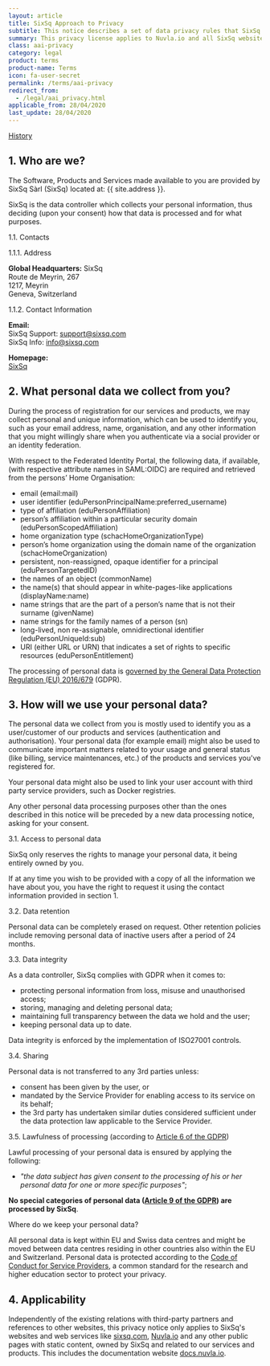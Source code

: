 ```yaml
---
layout: article
title: SixSq Approach to Privacy
subtitle: This notice describes a set of data privacy rules that SixSq commits to in the context of the Nuvla.io service operations, in compliance GDPR and Swiss data privacy law.
summary: This privacy license applies to Nuvla.io and all SixSq websites and services.
class: aai-privacy
category: legal
product: terms
product-name: Terms
icon: fa-user-secret
permalink: /terms/aai-privacy
redirect_from:
  - /legal/aai_privacy.html
applicable_from: 28/04/2020
last_update: 28/04/2020
---
```


[History](https://github.com/SixSq/sixsq.github.com/commits/master/_terms/legal-aai-privacy-policy.md)

1\. Who are we?
---  

The Software, Products and Services made available to you are provided by SixSq Sàrl (SixSq) located at: {{ site.address }}. 

SixSq is the data controller which collects your personal information, thus deciding (upon your consent) how that data is processed and for what purposes. 


1.1. Contacts

1.1.1. Address

**Global Headquarters:**
SixSq <br>
Route de Meyrin, 267 <br>
1217, Meyrin <br>
Geneva, Switzerland <br>


1.1.2. Contact Information

**Email:** <br>
SixSq Support: support@sixsq.com <br>
SixSq Info: info@sixsq.com

**Homepage:** <br>
[SixSq](https://sixsq.com "SixSq's Homepage")


2\. What personal data we collect from you?
---  

During the process of registration for our services and products, we may collect personal and unique information, which can be used to identify you, such as your email address, name, organisation, and any other information that you might willingly share when you authenticate via a social provider or an identity federation.

With respect to the Federated Identity Portal, the following data, if available, (with respective attribute names in SAML:OIDC) are required and retrieved from the persons’ Home Organisation:

- email (email:mail)
- user identifier (eduPersonPrincipalName:preferred_username)
- type of affiliation (eduPersonAffiliation)
- person’s affiliation within a particular security domain (eduPersonScopedAffiliation)
- home organization type (schacHomeOrganizationType)
- person’s home organization using the domain name of the organization (schacHomeOrganization)
- persistent, non-reassigned, opaque identifier for a principal (eduPersonTargetedID)
- the names of an object (commonName)
- the name(s) that should appear in white-pages-like applications (displayName:name)
- name strings that are the part of a person’s name that is not their surname (givenName)
- name strings for the family names of a person (sn)
- long-lived, non re-assignable, omnidirectional identifier (eduPersonUniqueId:sub)
- URI (either URL or URN) that indicates a set of rights to specific resources (eduPersonEntitlement)

The processing of personal data is [governed by the General Data Protection Regulation (EU) 2016/679](https://eur-lex.europa.eu/legal-content/EN/TXT/?uri=celex:32016R0679) (GDPR).


3\. How will we use your personal data?
---  

The personal data we collect from you is mostly used to identify you as a user/customer of our products and services (authentication and authorisation). Your personal data (for example email) might also be used to communicate important matters related to your usage and general status (like billing, service maintenances, etc.) of the products and services you've registered for.

Your personal data might also be used to link your user account with third party service providers, such as Docker registries.

Any other personal data processing purposes other than the ones described in this notice will be preceded by a new data processing notice, asking for your consent.

3.1. Access to personal data

SixSq only reserves the rights to manage your personal data, it being entirely owned by you.

If at any time you wish to be provided with a copy of all the information we have about you, you have the right to request it using the contact information provided in section 1.

3.2. Data retention

Personal data can be completely erased on request. Other retention policies include removing personal data of inactive users after a period of 24 months.

3.3. Data integrity

As a data controller, SixSq complies with GDPR when it comes to:
 - protecting personal information from loss, misuse and unauthorised access;
 - storing, managing and deleting personal data;
 - maintaining full transparency between the data we hold and the user;
 - keeping personal data up to date.

Data integrity is enforced by the implementation of ISO27001 controls.

3.4. Sharing

Personal data is not transferred to any 3rd parties unless:

 - consent has been given by the user, or
 - mandated by the Service Provider for enabling access to its service on its behalf;
 - the 3rd party has undertaken similar duties considered sufficient under the data protection law applicable to the Service Provider.

3.5. Lawfulness of processing (according to [Article 6 of the GDPR](http://www.privacy-regulation.eu/en/article-6-lawfulness-of-processing-GDPR.htm))

Lawful processing of your personal data is ensured by applying the following:

 - _"the data subject has given consent to the processing of his or her personal data for one or more specific purposes"_;

**No special categories of personal data ([Article 9 of the GDPR](http://www.privacy-regulation.eu/en/article-9-processing-of-special-categories-of-personal-data-GDPR.htm)) are processed by SixSq**.

Where do we keep your personal data?

All personal data is kept within EU and Swiss data centres and might be moved between data centres residing in other countries also within the EU and Switzerland. Personal data is protected according to the [Code of Conduct for Service Providers](https://geant3plus.archive.geant.net/uri/dataprotection-code-of-conduct/v1/Pages/default.aspx), a common standard for the research and higher education sector to protect your privacy.


4\. Applicability 
---

Independently of the existing relations with third-party partners and references to other websites, this privacy notice only applies to SixSq's websites and web services like [sixsq.com](https://sixsq.com), [Nuvla.io](https://nuvla.io) and any other public pages with static content, owned by SixSq and related to our services and products. This includes the documentation website [docs.nuvla.io](https://docs.nuvla.io).
